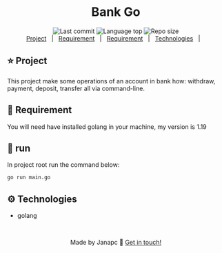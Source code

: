<div style="display: flex; flex-direction: column; align-items: center; justify-content: center">
  <h1>Bank Go</h1>
    <div>
        <img alt="Last commit" src="https://img.shields.io/github/last-commit/janapc/bank-go"/>
        <img alt="Language top" src="https://img.shields.io/github/languages/top/janapc/bank-go"/>
        <img alt="Repo size" src="https://img.shields.io/github/repo-size/janapc/bank-go"/>
    </div>
</div>
<div style="display: flex; align-items: center; justify-content: center">
 <a href="#-project">Project</a>&nbsp;&nbsp;&nbsp;|&nbsp;&nbsp;&nbsp;
<a href="#-requirement">Requirement</a>&nbsp;&nbsp;&nbsp;|&nbsp;&nbsp;&nbsp;
<a href="#-runner">Requirement</a>&nbsp;&nbsp;&nbsp;|&nbsp;&nbsp;&nbsp;
<a href="#-technologies">Technologies</a>&nbsp;&nbsp;&nbsp;|&nbsp;&nbsp;&nbsp;
</div>

## ⭐️ Project
This project make some operations of an account in bank how: withdraw, payment, deposit, transfer all via command-line.

## 📍 Requirement
You will need have installed golang in your machine, my version is 1.19

## 🚀 run
In project root run the command below:
```sh
go run main.go
```


## ⚙️ Technologies

- golang

<br>
<span align="center">

Made by Janapc 🤘 [Get in touch!](https://www.linkedin.com/in/janaina-pedrina/)

</span>